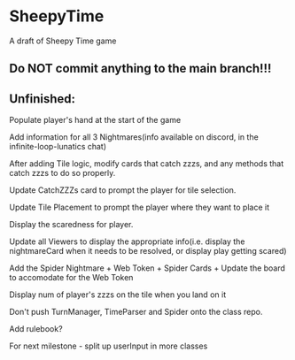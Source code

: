 # SheepyTime

A draft of Sheepy Time game

## Do NOT commit anything to the main branch!!!

## Unfinished:

Populate player's hand at the start of the game <!-- Resolved-->

Add information for all 3 Nightmares(info available on discord, in the infinite-loop-lunatics chat) <!-- Resolved -->

After adding Tile logic, modify cards that catch zzzs, and any methods that catch zzzs to do so properly. <!-- Resolved -->

Update CatchZZZs card to prompt the player for tile selection. <!-- Resolved -->

Update Tile Placement to prompt the player where they want to place it <!-- Resolved -->

Display the scaredness for player. <!-- Resolved -->

Update all Viewers to display the appropriate info(i.e. display the nightmareCard when it needs to be resolved, or display play getting scared) <!-- Resolved -->

Add the Spider Nightmare + Web Token + Spider Cards + Update the board to accomodate for the Web Token

Display num of player's zzzs on the tile when you land on it

Don't push TurnManager, TimeParser and Spider onto the class repo. 

Add rulebook?

For next milestone - split up userInput in more classes